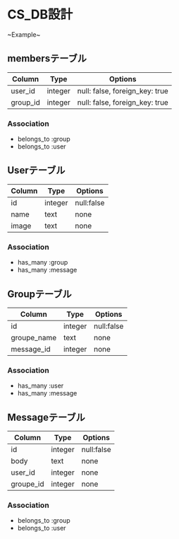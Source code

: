 # CS_DB設計

~Example~

## membersテーブル
|Column|Type|Options|
|------|----|-------|
|user_id|integer|null: false, foreign_key: true|
|group_id|integer|null: false, foreign_key: true|

### Association
- belongs_to :group
- belongs_to :user


## Userテーブル
|Column|Type|Options|
|------|----|-------|
|id|integer|null:false|
|name|text|none|
|image|text|none|

### Association
- has_many :group
- has_many :message


## Groupテーブル
|Column|Type|Options|
|------|----|-------|
|id|integer|null:false|
|groupe_name|text|none|
|message_id|integer|none|

### Association
- has_many :user
- has_many :message


## Messageテーブル
|Column|Type|Options|
|------|----|-------|
|id|integer|null:false|
|body|text|none|
|user_id|integer|none|
|groupe_id|integer|none|

### Association
- belongs_to :group
- belongs_to :user
